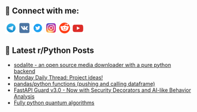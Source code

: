 ## 🔎 Connect with me:
[<img src="https://github.com/bullbesh/bullbesh/blob/main/images/Telegram.png" width="32" height="32" />](https://t.me/bullbesh)
[<img src="https://github.com/bullbesh/bullbesh/blob/main/images/VK.png" width="32" height="32" />](https://vk.com/bullbesh)
[<img src="https://github.com/bullbesh/bullbesh/blob/main/images/Twitter.png" width="32" height="32" />](https://twitter.com/bullbesh1)
[<img src="https://github.com/bullbesh/bullbesh/blob/main/images/Instagram.png" width="32" height="32" />](https://www.instagram.com/bullbesh)
[<img src="https://github.com/bullbesh/bullbesh/blob/main/images/Reddit.png" width="32" height="32" />](https://www.reddit.com/user/bullbesh)
[<img src="https://github.com/bullbesh/bullbesh/blob/main/images/YouTube.png" width="32" height="32" />](https://www.youtube.com/channel/UCtfjRs6uzgq5mfm8S06WTcg)

## 📕 Latest r/Python Posts
<!-- BLOG-POST-LIST:START -->
- [sodalite - an open source media downloader with a pure python backend](https://www.reddit.com/r/Python/comments/1li6ek4/sodalite_an_open_source_media_downloader_with_a/)
- [Monday Daily Thread: Project ideas!](https://www.reddit.com/r/Python/comments/1li2gwg/monday_daily_thread_project_ideas/)
- [pandas/python functions &lpar;pushing and calling dataframe&rpar;](https://www.reddit.com/r/Python/comments/1lhyni4/pandaspython_functions_pushing_and_calling/)
- [FastAPI Guard v3.0 - Now with Security Decorators and AI-like Behavior Analysis](https://www.reddit.com/r/Python/comments/1lhxwee/fastapi_guard_v30_now_with_security_decorators/)
- [Fully python quantum algorithms](https://www.reddit.com/r/Python/comments/1lhquzn/fully_python_quantum_algorithms/)
<!-- BLOG-POST-LIST:END -->
